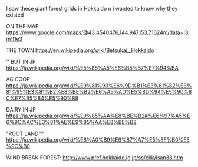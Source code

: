 I saw these giant forest grids in Hokkaido n i wanted to know why they existed

ON THE MAP      https://www.google.com/maps/@43.4540476,144.947153,71624m/data=!3m1!1e3

THE TOWN        https://en.wikipedia.org/wiki/Betsukai,_Hokkaido

'' BUT IN JP    https://ja.wikipedia.org/wiki/%E5%88%A5%E6%B5%B7%E7%94%BA

AG COOP         https://ja.wikipedia.org/wiki/%E9%81%93%E6%9D%B1%E3%81%82%E3%81%95%E3%81%B2%E8%BE%B2%E6%A5%AD%E5%8D%94%E5%90%8C%E7%B5%84%E5%90%88

DAIRY IN JP     https://ja.wikipedia.org/wiki/%E9%85%AA%E8%BE%B2#%E6%97%A5%E6%9C%AC%E3%81%AE%E9%85%AA%E8%BE%B2

"ROOT LAND"?    https://ja.wikipedia.org/wiki/%E6%A0%B9%E9%87%A7%E5%8F%B0%E5%9C%B0

WIND BREAK FOREST:  http://www.pref.hokkaido.lg.jp/ss/ckk/isan38.htm
